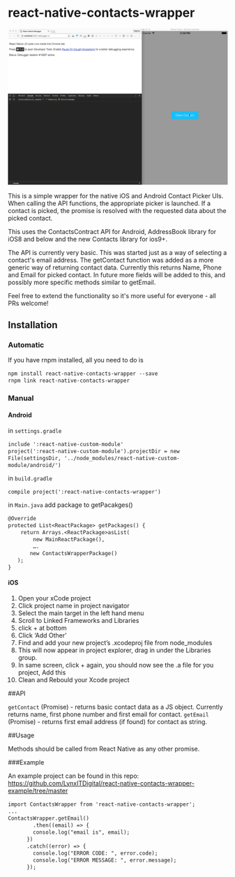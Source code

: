 # react-native-contacts-wrapper

![alt tag](https://github.com/LynxITDigital/Screenshots/blob/master/RN%20Contacts%20Wrapper%20example.gif)

This is a simple wrapper for the native iOS and Android Contact Picker UIs.  When calling the API functions, the appropriate picker is launched.  If a contact is picked, the promise is resolved with the requested data about the picked contact.

This uses the ContactsContract API for Android, AddressBook library for iOS8 and below and the new Contacts library for ios9+.

The API is currently very basic.  This was started just as a way of selecting a contact's email address.  The getContact function was added as a more generic way of returning contact data.  Currently this returns Name, Phone and Email for picked contact.  In future more fields will be added to this, and possibly more specific methods similar to getEmail.  

Feel free to extend the functionality so it's more useful for everyone - all PRs welcome!

## Installation

### Automatic

If you have rnpm installed, all you need to do is

```
npm install react-native-contacts-wrapper --save
rnpm link react-native-contacts-wrapper
```

### Manual

#### Android
in `settings.gradle`

```
include ':react-native-custom-module'
project(':react-native-custom-module').projectDir = new File(settingsDir, '../node_modules/react-native-custom-module/android/')
```

in `build.gradle`

```
compile project(':react-native-contacts-wrapper')
```

in `Main.java`
add package to getPacakges()
```
@Override
protected List<ReactPackage> getPackages() {
    return Arrays.<ReactPackage>asList(
        new MainReactPackage(),
        ….
       new ContactsWrapperPackage()
   );
}
```


#### iOS

1. Open your xCode project
2. Click project name in project navigator
3. Select the main target in the left hand menu
4. Scroll to Linked Frameworks and Libraries
5. click + at bottom
6. Click ‘Add Other'
7. Find and add your new project’s .xcodeproj file from node_modules
8. This will now appear in project explorer, drag in under the Libraries group.
9. In same screen, click + again, you should now see the .a file for you project, Add this
10. Clean and Rebould your Xcode project


##API

`getContact` (Promise) - returns basic contact data as a JS object.  Currently returns name, first phone number and first email for contact.
`getEmail` (Promise) - returns first email address (if found) for contact as string.


##Usage

Methods should be called from React Native as any other promise.

###Example

An example project can be found in this repo: https://github.com/LynxITDigital/react-native-contacts-wrapper-example/tree/master

```
import ContactsWrapper from 'react-native-contacts-wrapper';
...
ContactsWrapper.getEmail()
        .then((email) => {
        console.log("email is", email);
      })
      .catch((error) => {
        console.log("ERROR CODE: ", error.code);
        console.log("ERROR MESSAGE: ", error.message);
      });
```

